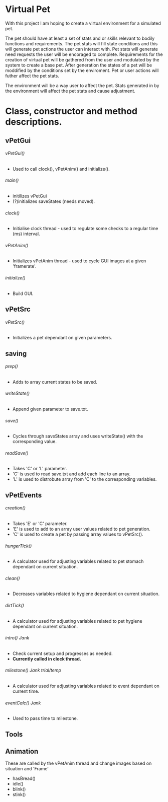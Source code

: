 # Virtual Pet

With this project I am hoping to create a virtual environment for a simulated pet.
	
The pet should have at least a set of stats and or skills relevant to bodily functions and requirements. The pet stats will fill state
conditions and this will generate pet actions the user can interact with. Pet stats will generate need requests the user will be encoraged to complete. Requirements
for the creation of virtual pet will be gathered from the user and modulated by the system to create a base pet. After generation the 
states of a pet will be moddified by the conditions set by the enviroment. Pet or user actions will futher affect the pet stats.

The environment will be a way user to affect the pet. Stats generated in by the environment will affect the pet stats and cause adjustment.


# Class, constructor and method descriptions.

## vPetGui

###### vPetGui()
- Used to call clock(), vPetAnim() and initialize().
    
###### main()
- initilizes vPetGui
- (?)initializes saveStates (needs moved).
      
###### clock()
- Initialise clock thread - used to regulate some checks to a regular time (ms) interval.
    
###### vPetAnim()
- Initializes vPetAnim thread - used to cycle GUI images at a given 'framerate'.
    
###### initialize()
- Build GUI.
        
## vPetSrc

###### vPetSrc()
- Initializes a pet dependant on given parameters.
      
## saving

###### prep()
- Adds to array current states to be saved.
    
###### writeState()
- Append given parameter to save.txt.
    
###### save()
- Cycles through saveStates array and uses writeState() with the corresponding value.
    
###### readSave()
- Takes 'C' or 'L' parameter.
- 'C' is used to read save.txt and add each line to an array.
- 'L' is used to distrobute array from 'C' to the corresponding variables.
    
## vPetEvents

###### creation()
- Takes 'E' or 'C' parameter.
- 'E' is used to add to an array user values related to pet generation.
- 'C' is used to create a pet by passing array values to vPetSrc().
   
###### hungerTick()
- A calculator used for adjusting variables related to pet stomach dependant on current situation.
   
###### clean()
- Decreases variables related to hygiene dependant on current situation.
    
###### dirtTick()
- A calculator used for adjusting variables related to pet hygiene dependant on current situation.
  
###### intro() *Jank*
- Check current setup and progresses as needed.
- **Currently called in clock thread.**
    
###### milestone() *Jank* *trial/temp*
- A calculator used for adjusting variables related to event dependant on current time.
    
###### eventCalc() *Jank*
- Used to pass time to milestone.
    

## Tools
  
## Animation
These are called by the vPetAnim thread and change images based on situation and 'Frame'
- hasBread()
- idle()
- blink()
- stink()
